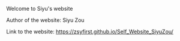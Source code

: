 Welcome to Siyu's website

Author of the website: Siyu Zou

Link to the website: https://zsyfirst.github.io/Self_Website_SiyuZou/

